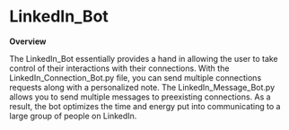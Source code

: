# LinkedIn_Bot
**Overview**

The LinkedIn_Bot essentially provides a hand in allowing the user to take control of their interactions with their connections. With the LinkedIn_Connection_Bot.py file, you can send multiple connections requests along with a personalized note. The LinkedIn_Message_Bot.py allows you to send multiple messages to preexisting connections. As a result, the bot optimizes the time and energy put into communicating to a large group of people on LinkedIn. 
